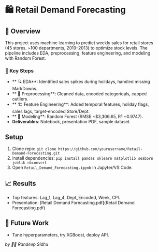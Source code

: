 # 🛍️ Retail Demand Forecasting
## 📌 Overview
This project uses machine learning to predict weekly sales for retail stores (45 stores, ~100 departments, 2010–2013) to optimize stock levels. The pipeline includes EDA, preprocessing, feature engineering, and modeling with Random Forest.

### 🧠 Key Steps
- ** 🔍 EDA**: Identified sales spikes during holidays, handled missing MarkDowns.
- ** 🧹 Preprocessing**: Cleaned data, encoded categoricals, capped outliers.
- ** 🏗️ Feature Engineering**: Added temporal features, holiday flags, sales lags, target-encoded Store/Dept.
- ** 🤖 Modeling**: Random Forest (RMSE ~$3,306.65, R² ~0.9747).
- **Deliverables**: Notebook, presentation PDF, sample dataset.

## Setup
1. Clone repo: `git clone https://github.com/yourusername/Retail-Demand-Forecasting.git`
2. Install dependencies: `pip install pandas sklearn matplotlib seaborn joblib nbconvert`
3. Open `Retail_Demand_Forecasting.ipynb` in Jupyter/VS Code.

## 📈 Results
- Top features: Lag_1, Lag_4, Dept_Encoded, Week, CPI.
- Presentation: [Retail Demand Forecasting.pdf](Retail Demand Forecasting.pdf)



## 🚀 Future Work
- Tune hyperparameters, try XGBoost, deploy API.

*by 👨‍💻 Randeep Sidhu*
